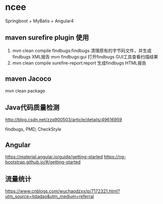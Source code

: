 # ncee

Springboot + MyBatis + Angular4

## maven surefire plugin 使用
1. mvn clean compile findbugs:findbugs    清理原有的字节码文件，并生成findbugs XML报告
   mvn findbugs:gui  打开findbugs GUI工具查看扫描结果
2. mvn clean compile surefire-report:report 生成findbugs HTML报告

## maven Jacoco
mvn clean package

## Java代码质量检测

http://blog.csdn.net/zzq900503/article/details/49616959

findbugs, PMD, CheckStyle

## Angular
https://material.angular.io/guide/getting-started
https://ng-bootstrap.github.io/#/getting-started

## 流量统计
https://www.cnblogs.com/wuchaodzxx/p/7172321.html?utm_source=itdadao&utm_medium=referral